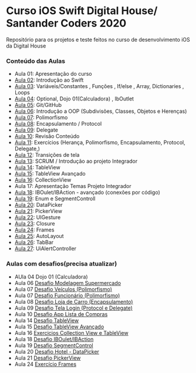 # Curso iOS Swift Digital House/ Santander Coders 2020

Repositório para os projetos e teste feitos no curso de desenvolvimento iOS da Digital House


### Conteúdo das Aulas
  - Aula 01: Apresentação do curso
  - [Aula 02](https://github.com/michelldossantos/projetosTestesDigitalHouse/tree/master/Contents/Aula%2002%2026:08_Introduction): Introdução ao Swift
  - [Aula 03](https://github.com/michelldossantos/projetosTestesDigitalHouse/tree/master/Contents/Aula%2003%2028:08_Variables_Func): Variáveis/Constantes , Funções , If/else , Array, Dictionaries , Loops
  - [Aula 04](https://github.com/michelldossantos/projetosTestesDigitalHouse/tree/master/Contents/Aula%2004%2031:08_Optional): Optional, Dojo 01(Calculadora) , IbOutlet
  - [Aula 05](https://github.com/michelldossantos/projetosTestesDigitalHouse/tree/master/Contents/Aula%2005%2002:09_GIT): Git/GitHub
  - [Aula 06](https://github.com/michelldossantos/projetosTestesDigitalHouse/tree/master/Contents/Aula%2006%2004:09_OOP): Introdução a OOP (Subdivisões, Classes, Objetos e Herenças)
  - [Aula 07](https://github.com/michelldossantos/projetosTestesDigitalHouse/tree/master/Contents/Aula%2007%2009:09_Polymorphism): Polimorfismo
  - [Aula 08](https://github.com/michelldossantos/projetosTestesDigitalHouse/tree/master/Contents/Aula%2008%2011:09_Encapsulamento): Encapsulamento / Protocol
  - [Aula 09](https://github.com/michelldossantos/projetosTestesDigitalHouse/tree/master/Contents/Aula%2009%2014:09_Delegate_Protocol): Delegate
  - [Aula 10](https://github.com/michelldossantos/projetosTestesDigitalHouse/tree/master/Contents/Aula%2010%2016:09_Review): Revisão Conteúdo 
  - [Aula 11](https://github.com/michelldossantos/projetosTestesDigitalHouse/tree/master/Contents/Aula%2011%2018:09_Exercises): Exercícios (Herança, Polimorfismo, Encapsulamento, Protocol, Delegate,)
  - [Aula 12](https://github.com/michelldossantos/projetosTestesDigitalHouse/tree/master/Contents/Aula%2012%2021:09): Transições de tela
  - [Aula 13](https://github.com/michelldossantos/projetosTestesDigitalHouse/tree/master/Contents/Aula%2013%2023:09_presetntationPI): SCRUM / Introdução ao projeto Integrador
  - [Aula 14](https://github.com/michelldossantos/projetosTestesDigitalHouse/tree/master/Contents/Aula%2014%2025:09_TableView): TableView
  - [Aula 15](https://github.com/michelldossantos/projetosTestesDigitalHouse/tree/master/Contents/Aula%2015%2028:09_TableView%20Advanced): TableView Avançado
  - [Aula 16](https://github.com/michelldossantos/projetosTestesDigitalHouse/tree/master/Contents/Aula16_09_30_ColectionView): CollectionView
  - Aula 17: Apresentação Temas Projeto Integrador
  - [Aula 18](https://github.com/michelldossantos/projetosTestesDigitalHouse/tree/master/Contents/Aula18_10_05_IBAction): IBOulet/IBAction - avançado (conexões por código)
  - [Aula 19](https://github.com/michelldossantos/projetosTestesDigitalHouse/tree/master/Contents/Aula19_10_07_SegmentedControl): Enum e SegmentControll
  - [Aula 20](https://github.com/michelldossantos/projetosTestesDigitalHouse/tree/master/Contents/Aula20_10_09_DataPicker): DataPicker
  - [Aula 21](https://github.com/michelldossantos/projetosTestesDigitalHouse/tree/master/Contents/Aula21_10_14_PickerView): PickerView
  - [Aula 22](https://github.com/michelldossantos/projetosTestesDigitalHouse/tree/master/Contents/Aula22_10_16_UIGesture): UIGesture
  - [Aula 23](https://github.com/michelldossantos/projetosTestesDigitalHouse/tree/master/Contents/Aula23_10_19_Closure): Closure
  - [Aula 24](https://github.com/michelldossantos/projetosTestesDigitalHouse/tree/master/Contents/Aula24_10_21_Frames): Frames
  - [Aula 25](https://github.com/michelldossantos/projetosTestesDigitalHouse/tree/master/Contents/Aula25_10_23_AutoLayout): AutoLayout
  - [Aula 26](https://github.com/michelldossantos/projetosTestesDigitalHouse/tree/master/Contents/Aula26_10_26_Tabbar): TabBar
  - [Aula 27](https://github.com/michelldossantos/projetosTestesDigitalHouse/tree/master/Contents/Aula27_10_28_UiAlertController): UiAlertController
  
  
 
  


### Aulas com desafios(precisa atualizar)
  - AUla 04 Dojo 01 (Calculadora)
  - Aula 06 [Desafio Modelagem Supermercado](https://github.com/michelldossantos/modelagemSuperMercado)
  - Aula 07 [Desafio Veículos (Polimorfismo)](https://github.com/michelldossantos/projetosTestesDigitalHouse/tree/testando/Aula%2007%2009:09/ExercicioVeiculos.playground)
  - Aula 07 [Desafio Funcionário (Polimorfismo)](https://github.com/michelldossantos/projetosTestesDigitalHouse/tree/testando/Aula%2007%2009:09/%20Exerc%C3%ADcioFuncionarios.playground)
  - Aula 08 [Desafio Loja de Carro (Encapsulamento)](https://github.com/michelldossantos/projetosTestesDigitalHouse/tree/master/Aula%2008%2011:09/lojaCarro.playground)
  - Aula 09 [Desafio Tela Login (Protocol e Delegate)](https://github.com/michelldossantos/projetosTestesDigitalHouse/tree/master/Aula%2009%2014:09/desafioLogin02)
  - Aula 10 [Desafio App Lista de Compras](https://github.com/michelldossantos/app-ListaCompras)
  - Aula 14 [Desafio TableView](https://github.com/michelldossantos/projetosTestesDigitalHouse/tree/master/Aula%2014%2025:09/refazExercicioTableView)
  - Aula 15 [Desafio TableView Avançado](https://github.com/michelldossantos/projetosTestesDigitalHouse/tree/master/Aula%2015%2028:09/desafioTableView)
  - Aula 16 [Exercicios Collection View e TableView](https://github.com/michelldossantos/projetosTestesDigitalHouse/tree/master/Aula_16_30_09/exercicio)
  - Aula 18 [Desafio IBOulet/IBAction](https://github.com/michelldossantos/projetosTestesDigitalHouse/tree/master/Aula18_10_05/desafioOutletIBActionAvancado)
  - Aula 19 [Desafio SegmentControl](https://github.com/michelldossantos/projetosTestesDigitalHouse/tree/master/Aula19_10_07/desafioSegmentedControl)
  - Aula 20 [Desafio Hotel - DataPicker](https://github.com/michelldossantos/projetosTestesDigitalHouse/tree/master/Aula20_10_09/DesafioHotelG)
  - Aula 21 [Desafio PickerView](https://github.com/michelldossantos/projetosTestesDigitalHouse/tree/master/Aula21_10_14/desafioPickerView)
  - Aula 24 [Exercício Frames](https://github.com/michelldossantos/projetosTestesDigitalHouse/tree/master/Aula24_10_21/exercise_01)
  
  
  


      

